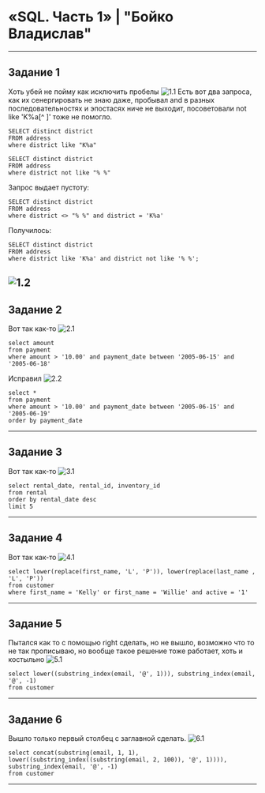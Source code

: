 # «SQL. Часть 1» | "Бойко Владислав"
---
## Задание 1
Хоть убей не пойму как исключить пробелы
![1.1](img/1.1.png)
Есть вот два запроса, как их сенергировать не знаю даже, пробывал and в разных последовательностях и эпостасях ниче не выходит, посоветовали not like 'K%a[^ ]' тоже не помогло.
```mysql
SELECT distinct district
FROM address
where district like "K%a"
```
```mysql
SELECT distinct district
FROM address
where district not like "% %"
```
Запрос выдает пустоту: 
```mysql
SELECT distinct district
FROM address
where district <> "% %" and district = 'K%a'
```
Получилось:
```mysql
SELECT distinct district
FROM address
where district like 'K%a' and district not like '% %';
```
![1.2](img/1.2.png)
---
## Задание 2
Вот так как-то
![2.1](img/2.1.png)
```mysql
select amount
from payment 
where amount > '10.00' and payment_date between '2005-06-15' and '2005-06-18'
```
Исправил
![2.2](img/2.2.png)
```mysql
select *
from payment 
where amount > '10.00' and payment_date between '2005-06-15' and '2005-06-19'
order by payment_date 
```
---
## Задание 3
Вот так как-то
![3.1](img/3.1.png)
```mysql
select rental_date, rental_id, inventory_id 
from rental	
order by rental_date desc
limit 5
```
---
## Задание 4
Вот так как-то
![4.1](img/4.1.png)
```mysql
select lower(replace(first_name, 'L', 'P')), lower(replace(last_name , 'L', 'P'))  
from customer
where first_name = 'Kelly' or first_name = 'Willie' and active = '1'
```
---
## Задание 5
Пытался как то с помощью right сделать, но не вышло, возможно что то не так прописываю, но вообще такое решение тоже работает, хоть и костыльно
![5.1](img/5.1.png)
```mysql
select lower((substring_index(email, '@', 1))), substring_index(email, '@', -1)
from customer 
```
---
## Задание 6
Вышло только первый столбец с заглавной сделать.
![6.1](img/6.1.png)
```mysql
select concat(substring(email, 1, 1), lower((substring_index((substring(email, 2, 100)), '@', 1)))), 
substring_index(email, '@', -1)
from customer 
```
---  